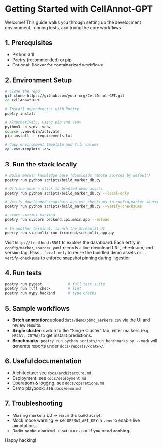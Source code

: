 # Getting Started with CellAnnot-GPT

Welcome! This guide walks you through setting up the development environment, running tests, and trying the core workflows.

## 1. Prerequisites
- Python 3.11
- Poetry (recommended) or pip
- Optional: Docker for containerized workflows

## 2. Environment Setup
```bash
# Clone the repo
git clone https://github.com/your-org/CellAnnot-GPT.git
cd CellAnnot-GPT

# Install dependencies with Poetry
poetry install

# Alternatively, using pip and venv
python3 -m venv .venv
source .venv/bin/activate
pip install -r requirements.txt

# Copy environment template and fill values
cp .env.template .env
```

## 3. Run the stack locally
```bash
# Build marker knowledge base (downloads remote sources by default)
poetry run python scripts/build_marker_db.py

# Offline mode → stick to bundled demo assets
poetry run python scripts/build_marker_db.py --local-only

# Verify downloaded snapshots against checksums in config/marker_sources.yaml
poetry run python scripts/build_marker_db.py --verify-checksums

# Start FastAPI backend
poetry run uvicorn backend.api.main:app --reload

# In another terminal, launch the Streamlit UI
poetry run streamlit run frontend/streamlit_app.py
```
Visit `http://localhost:8501` to explore the dashboard. Each entry in `config/marker_sources.yaml` records a live download URL, checksum, and version tag. Pass `--local-only` to reuse the bundled demo assets or `--verify-checksums` to enforce snapshot pinning during ingestion.

## 4. Run tests
```bash
poetry run pytest            # full test suite
poetry run ruff check        # lint
poetry run mypy backend      # type checks
```

## 5. Sample workflows
- **Batch annotation**: upload `data/demo/pbmc_markers.csv` via the UI and review results.
- **Single cluster**: switch to the “Single Cluster” tab, enter markers (e.g., `MS4A1, CD79A`) to get instant predictions.
- **Benchmarks**: `poetry run python scripts/run_benchmarks.py --mock` will generate reports under `docs/reports/<date>/`.

## 6. Useful documentation
- Architecture: see `docs/architecture.md`
- Deployment: see `docs/deployment.md`
- Operations & logging: see `docs/operations.md`
- Demo playbook: see `docs/demo.md`

## 7. Troubleshooting
- Missing markers DB → rerun the build script.
- Mock mode warning → set `OPENAI_API_KEY` in `.env` to enable live annotations.
- Redis cache disabled → set `REDIS_URL` if you need caching.

Happy hacking!
